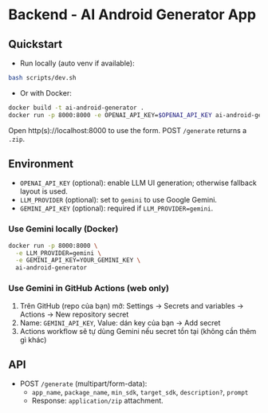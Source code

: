 # Backend - AI Android Generator App

## Quickstart

- Run locally (auto venv if available):

```bash
bash scripts/dev.sh
```

- Or with Docker:

```bash
docker build -t ai-android-generator .
docker run -p 8000:8000 -e OPENAI_API_KEY=$OPENAI_API_KEY ai-android-generator
```

Open http(s)://localhost:8000 to use the form. POST `/generate` returns a `.zip`.

## Environment
- `OPENAI_API_KEY` (optional): enable LLM UI generation; otherwise fallback layout is used.
- `LLM_PROVIDER` (optional): set to `gemini` to use Google Gemini.
- `GEMINI_API_KEY` (optional): required if `LLM_PROVIDER=gemini`.

### Use Gemini locally (Docker)
```bash
docker run -p 8000:8000 \
  -e LLM_PROVIDER=gemini \
  -e GEMINI_API_KEY=YOUR_GEMINI_KEY \
  ai-android-generator
```

### Use Gemini in GitHub Actions (web only)
1) Trên GitHub (repo của bạn) mở: Settings → Secrets and variables → Actions → New repository secret
2) Name: `GEMINI_API_KEY`, Value: dán key của bạn → Add secret
3) Actions workflow sẽ tự dùng Gemini nếu secret tồn tại (không cần thêm gì khác)

## API
- POST `/generate` (multipart/form-data):
  - `app_name`, `package_name`, `min_sdk`, `target_sdk`, `description?`, `prompt`
  - Response: `application/zip` attachment.